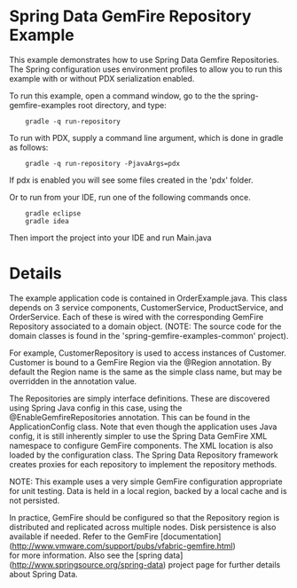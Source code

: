 Spring Data GemFire Repository Example
=====================================

This example demonstrates how to use Spring Data Gemfire Repositories. The Spring configuration uses environment profiles to 
allow you to run this example with or without PDX serialization enabled.

To run this example, open a command window, go to the the spring-gemfire-examples root directory, and type:

		gradle -q run-repository

To run with PDX, supply a command line argument, which is done in gradle as follows:

		gradle -q run-repository -PjavaArgs=pdx

If pdx is enabled you will see some files created in the 'pdx' folder.

Or to run from your IDE, run one of the following commands once.

		gradle eclipse
		gradle idea 

Then import the project into your IDE and run Main.java

# Details

The example application code is contained in OrderExample.java.  This class depends on 3 service components, CustomerService, 
ProductService, and OrderService. Each of these is wired with the corresponding GemFire Repository associated to a domain object.
(NOTE: The source code for the domain classes is found in the 'spring-gemfire-examples-common' project). 

For example, CustomerRepository is used to access instances of Customer. Customer is bound to a GemFire Region via the @Region 
annotation. By default the Region name is the same as the simple class name, but may be overridden in the annotation value. 

The Repositories are simply interface definitions. These are discovered using Spring Java config in this case, using the @EnableGemfireRepositories 
annotation. This can be found in the ApplicationConfig class. Note that even though the application uses Java config, it is still 
inherently simpler to use the Spring Data GemFire XML namespace to configure GemFire components. The XML location is also loaded by the configuration 
class. The Spring Data Repository framework creates proxies for each repository to implement the repository methods.

NOTE: This example uses a very simple GemFire configuration appropriate for unit testing. Data is held in a local region, 
backed by a local cache and is not persisted.

In practice, GemFire should be configured so that the Repository region is distributed and replicated across multiple nodes. Disk 
persistence is also available if needed. Refer to the GemFire [documentation] (http://www.vmware.com/support/pubs/vfabric-gemfire.html)  
for more information. Also see the [spring data] (http://www.springsource.org/spring-data) project page for further details about Spring Data.  
